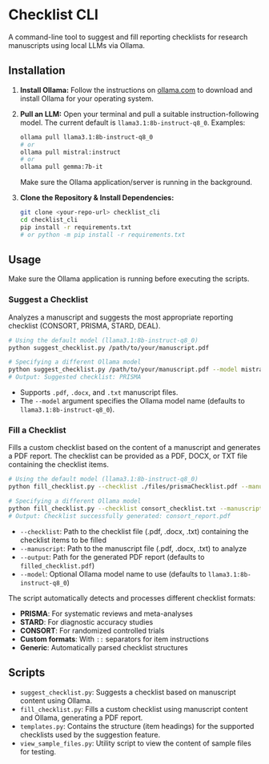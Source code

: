 # Checklist CLI

A command-line tool to suggest and fill reporting checklists for research manuscripts using local LLMs via Ollama.

## Installation

1.  **Install Ollama:** Follow the instructions on [ollama.com](https://ollama.com/) to download and install Ollama for your operating system.

2.  **Pull an LLM:** Open your terminal and pull a suitable instruction-following model. The current default is `llama3.1:8b-instruct-q8_0`. Examples:
    ```bash
    ollama pull llama3.1:8b-instruct-q8_0
    # or
    ollama pull mistral:instruct 
    # or
    ollama pull gemma:7b-it
    ```
    Make sure the Ollama application/server is running in the background.

3.  **Clone the Repository & Install Dependencies:**
    ```bash
    git clone <your-repo-url> checklist_cli
    cd checklist_cli
    pip install -r requirements.txt 
    # or python -m pip install -r requirements.txt
    ```

## Usage

Make sure the Ollama application is running before executing the scripts.

### Suggest a Checklist

Analyzes a manuscript and suggests the most appropriate reporting checklist (CONSORT, PRISMA, STARD, DEAL).

```bash
# Using the default model (llama3.1:8b-instruct-q8_0)
python suggest_checklist.py /path/to/your/manuscript.pdf 

# Specifying a different Ollama model
python suggest_checklist.py /path/to/your/manuscript.pdf --model mistral:instruct 
# Output: Suggested checklist: PRISMA 
```

*   Supports `.pdf`, `.docx`, and `.txt` manuscript files.
*   The `--model` argument specifies the Ollama model name (defaults to `llama3.1:8b-instruct-q8_0`).

### Fill a Checklist

Fills a custom checklist based on the content of a manuscript and generates a PDF report. The checklist can be provided as a PDF, DOCX, or TXT file containing the checklist items.

```bash
# Using the default model (llama3.1:8b-instruct-q8_0)
python fill_checklist.py --checklist ./files/prismaChecklist.pdf --manuscript paper.docx --output filled_prisma_report.pdf

# Specifying a different Ollama model
python fill_checklist.py --checklist consort_checklist.txt --manuscript study.pdf --output consort_report.pdf --model gemma:7b-it
# Output: Checklist successfully generated: consort_report.pdf
```

*   `--checklist`: Path to the checklist file (.pdf, .docx, .txt) containing the checklist items to be filled
*   `--manuscript`: Path to the manuscript file (.pdf, .docx, .txt) to analyze
*   `--output`: Path for the generated PDF report (defaults to `filled_checklist.pdf`)
*   `--model`: Optional Ollama model name to use (defaults to `llama3.1:8b-instruct-q8_0`)

The script automatically detects and processes different checklist formats:
- **PRISMA**: For systematic reviews and meta-analyses
- **STARD**: For diagnostic accuracy studies  
- **CONSORT**: For randomized controlled trials
- **Custom formats**: With `::` separators for item instructions
- **Generic**: Automatically parsed checklist structures

## Scripts

*   `suggest_checklist.py`: Suggests a checklist based on manuscript content using Ollama.
*   `fill_checklist.py`: Fills a custom checklist using manuscript content and Ollama, generating a PDF report.
*   `templates.py`: Contains the structure (item headings) for the supported checklists used by the suggestion feature.
*   `view_sample_files.py`: Utility script to view the content of sample files for testing. 
